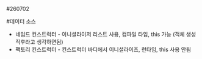 #260702

#데이터 소스

- 네임드 컨스트럭터 - 이니셜라이저 리스트 사용, 컴파일 타임, this 가능 (객체 생성 직후라고 생각하면됨)
- 팩토리 컨스트럭터 - 컨스트럭터 바디에서 이니셜라이즈, 런타임, this 사용 안됨
